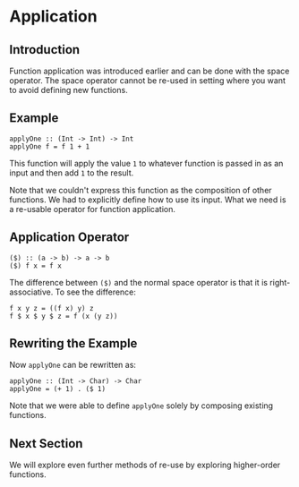 # Application

## Introduction

Function application was introduced earlier and can be done with the space operator. The space operator cannot be re-used in setting where you want to avoid defining new functions.

## Example

```eta
applyOne :: (Int -> Int) -> Int
applyOne f = f 1 + 1
```

This function will apply the value `1` to whatever function is passed in as an input and then add `1` to the result.



Note that we couldn't express this function as the composition of other functions. We had to explicitly define how to use its input. What we need is a re-usable operator for function application.

## Application Operator

```eta
($) :: (a -> b) -> a -> b
($) f x = f x
```

The difference between `($)` and the normal space operator is that it is right-associative. To see the difference:



```eta
f x y z = ((f x) y) z
f $ x $ y $ z = f (x (y z))
```

## Rewriting the Example

Now `applyOne` can be rewritten as:



```eta
applyOne :: (Int -> Char) -> Char
applyOne = (+ 1) . ($ 1)
```

Note that we were able to define `applyOne` solely by composing existing functions.

## Next Section

We will explore even further methods of re-use by exploring higher-order functions.
